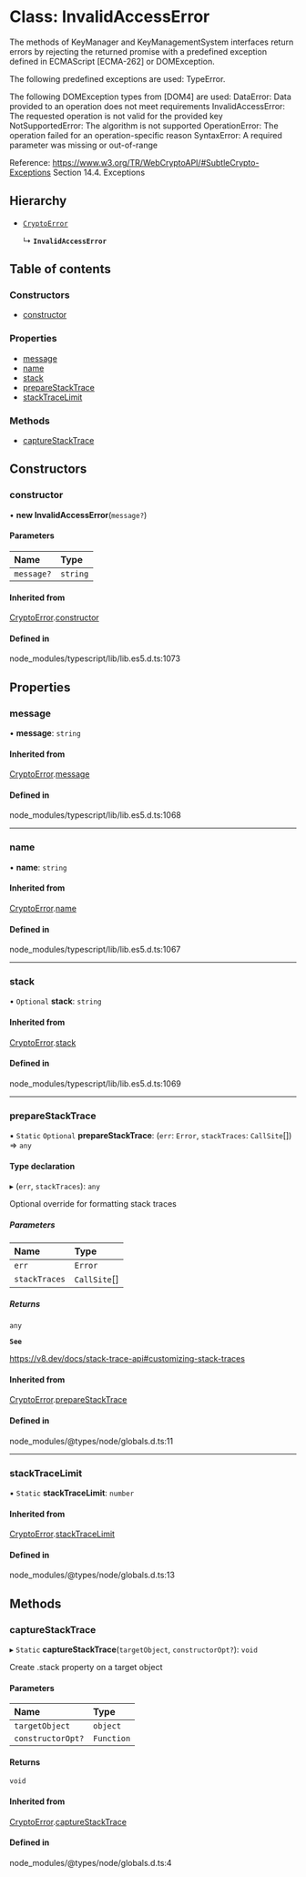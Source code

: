 # Class: InvalidAccessError

The methods of KeyManager and KeyManagementSystem interfaces return
errors by rejecting the returned promise with a predefined exception
defined in ECMAScript [ECMA-262] or DOMException.

The following predefined exceptions are used: TypeError.

The following DOMException types from [DOM4] are used:
  DataError: Data provided to an operation does not meet requirements
  InvalidAccessError: The requested operation is not valid for the provided key
  NotSupportedError: The algorithm is not supported
  OperationError: The operation failed for an operation-specific reason
  SyntaxError: A required parameter was missing or out-of-range

Reference: https://www.w3.org/TR/WebCryptoAPI/#SubtleCrypto-Exceptions
           Section 14.4. Exceptions

## Hierarchy

- [`CryptoError`](CryptoError.md)

  ↳ **`InvalidAccessError`**

## Table of contents

### Constructors

- [constructor](InvalidAccessError.md#constructor)

### Properties

- [message](InvalidAccessError.md#message)
- [name](InvalidAccessError.md#name)
- [stack](InvalidAccessError.md#stack)
- [prepareStackTrace](InvalidAccessError.md#preparestacktrace)
- [stackTraceLimit](InvalidAccessError.md#stacktracelimit)

### Methods

- [captureStackTrace](InvalidAccessError.md#capturestacktrace)

## Constructors

### constructor

• **new InvalidAccessError**(`message?`)

#### Parameters

| Name | Type |
| :------ | :------ |
| `message?` | `string` |

#### Inherited from

[CryptoError](CryptoError.md).[constructor](CryptoError.md#constructor)

#### Defined in

node_modules/typescript/lib/lib.es5.d.ts:1073

## Properties

### message

• **message**: `string`

#### Inherited from

[CryptoError](CryptoError.md).[message](CryptoError.md#message)

#### Defined in

node_modules/typescript/lib/lib.es5.d.ts:1068

___

### name

• **name**: `string`

#### Inherited from

[CryptoError](CryptoError.md).[name](CryptoError.md#name)

#### Defined in

node_modules/typescript/lib/lib.es5.d.ts:1067

___

### stack

• `Optional` **stack**: `string`

#### Inherited from

[CryptoError](CryptoError.md).[stack](CryptoError.md#stack)

#### Defined in

node_modules/typescript/lib/lib.es5.d.ts:1069

___

### prepareStackTrace

▪ `Static` `Optional` **prepareStackTrace**: (`err`: `Error`, `stackTraces`: `CallSite`[]) => `any`

#### Type declaration

▸ (`err`, `stackTraces`): `any`

Optional override for formatting stack traces

##### Parameters

| Name | Type |
| :------ | :------ |
| `err` | `Error` |
| `stackTraces` | `CallSite`[] |

##### Returns

`any`

**`See`**

https://v8.dev/docs/stack-trace-api#customizing-stack-traces

#### Inherited from

[CryptoError](CryptoError.md).[prepareStackTrace](CryptoError.md#preparestacktrace)

#### Defined in

node_modules/@types/node/globals.d.ts:11

___

### stackTraceLimit

▪ `Static` **stackTraceLimit**: `number`

#### Inherited from

[CryptoError](CryptoError.md).[stackTraceLimit](CryptoError.md#stacktracelimit)

#### Defined in

node_modules/@types/node/globals.d.ts:13

## Methods

### captureStackTrace

▸ `Static` **captureStackTrace**(`targetObject`, `constructorOpt?`): `void`

Create .stack property on a target object

#### Parameters

| Name | Type |
| :------ | :------ |
| `targetObject` | `object` |
| `constructorOpt?` | `Function` |

#### Returns

`void`

#### Inherited from

[CryptoError](CryptoError.md).[captureStackTrace](CryptoError.md#capturestacktrace)

#### Defined in

node_modules/@types/node/globals.d.ts:4
